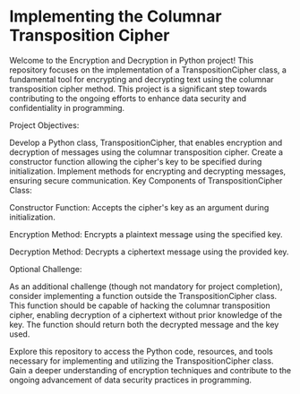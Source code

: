 # Implementing the Columnar Transposition Cipher


Welcome to the Encryption and Decryption in Python project! This repository focuses on the implementation of a TranspositionCipher class, a fundamental tool for encrypting and decrypting text using the columnar transposition cipher method. This project is a significant step towards contributing to the ongoing efforts to enhance data security and confidentiality in programming.

Project Objectives:

Develop a Python class, TranspositionCipher, that enables encryption and decryption of messages using the columnar transposition cipher.
Create a constructor function allowing the cipher's key to be specified during initialization.
Implement methods for encrypting and decrypting messages, ensuring secure communication.
Key Components of TranspositionCipher Class:

Constructor Function:
Accepts the cipher's key as an argument during initialization.

Encryption Method:
Encrypts a plaintext message using the specified key.

Decryption Method:
Decrypts a ciphertext message using the provided key.

Optional Challenge:

As an additional challenge (though not mandatory for project completion), consider implementing a function outside the TranspositionCipher class. This function should be capable of hacking the columnar transposition cipher, enabling decryption of a ciphertext without prior knowledge of the key. The function should return both the decrypted message and the key used.

Explore this repository to access the Python code, resources, and tools necessary for implementing and utilizing the TranspositionCipher class. Gain a deeper understanding of encryption techniques and contribute to the ongoing advancement of data security practices in programming.
